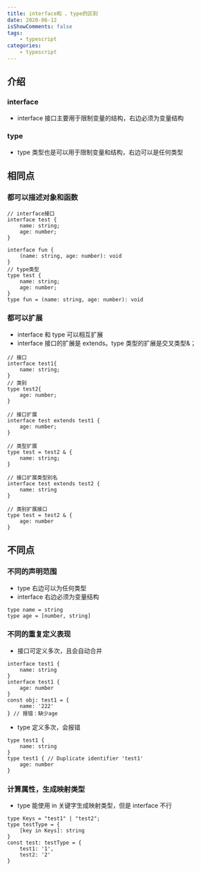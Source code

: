 ```yaml
---
title: interface和 、type的区别
date: 2020-06-12
isShowComments: false
tags:
    - typescript
categories:
    - typescript
---
```


## 介绍

### interface

-   interface 接口主要用于限制变量的结构，右边必须为变量结构

### type

-   type 类型也是可以用于限制变量和结构，右边可以是任何类型

## 相同点

### 都可以描述对象和函数

```
// interface接口
interface test {
    name: string;
    age: number;
}

interface fun {
    (name: string, age: number): void
}
// type类型
type test {
    name: string;
    age: number;
}
type fun = (name: string, age: number): void
```

### 都可以扩展

-   interface 和 type 可以相互扩展
-   interface 接口的扩展是 extends。type 类型的扩展是交叉类型&；

```
// 接口
interface test1{
    name: string;
}
// 类别
type test2{
    age: number;
}

// 接口扩展
interface test extends test1 {
    age: number;
}

// 类型扩展
type test = test2 & {
    name: string;
}

// 接口扩展类型别名
interface test extends test2 {
    name: string
}

// 类别扩展接口
type test = test2 & {
    age: number
}
```

## 不同点

### 不同的声明范围

-   type 右边可以为任何类型
-   interface 右边必须为变量结构

```
type name = string
type age = [number, string]
```

### 不同的重复定义表现

-   接口可定义多次，且会自动合并

```
interface test1 {
    name: string
}
interface test1 {
    age: number
}
const obj: test1 = {
    name: '222'
} // 报错：缺少age
```

-   type 定义多次，会报错

```
type test1 {
    name: string
}
type test1 { // Duplicate identifier 'test1'
    age: number
}
```

### 计算属性，生成映射类型

-   type 能使用 in 关键字生成映射类型，但是 interface 不行

```
type Keys = "test1" | "test2";
type testType = {
    [key in Keys]: string
}
const test: testType = {
    test1: '1',
    test2: '2'
}
```
